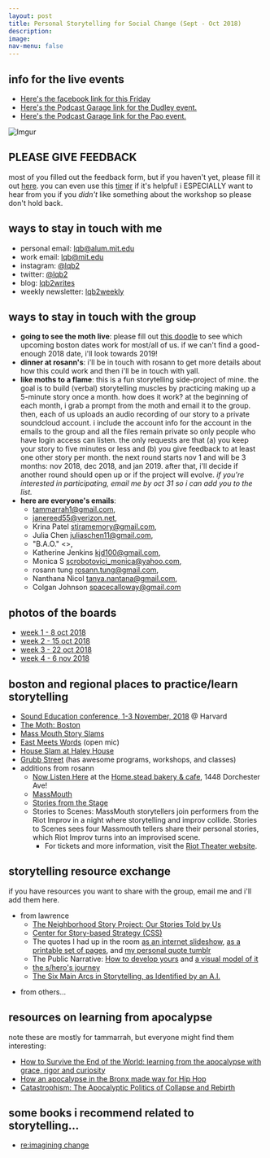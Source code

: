 ```yaml
---
layout: post
title: Personal Storytelling for Social Change (Sept - Oct 2018)
description: 
image: 
nav-menu: false
---
```


## info for the live events

* [Here's the facebook link for this Friday](https://www.facebook.com/events/495248480939867/)
* [Here's the Podcast Garage link for the Dudley event.](https://www.podcastgarage.org/events/2018/10/19/chinatown-presents-personal-storytelling-for-social-change-with-prx-podcast-garage-at-dudley-cafe)
* [Here's the Podcast Garage link for the Pao event.](https://www.podcastgarage.org/events/2018/10/19/chinatown-presents-personal-storytelling-for-social-change-with-prx-podcast-garage-at-dudley-cafe-esdwl)

![Imgur](https://i.imgur.com/zMlE8yT.jpg)

## PLEASE GIVE FEEDBACK

most of you filled out the feedback form, but if you haven't yet, please fill it out [here](https://goo.gl/forms/eFaX4VcG3ReA2frm2). you can even use this [timer](http://bit.ly/5minutetimer) if it's helpful! i ESPECIALLY want to hear from you if you *didn't* like something about the workshop so please don't hold back. 

## ways to stay in touch with me

* personal email: [lqb@alum.mit.edu](mailto:lqb@alum.mit.edu)
* work email: [lqb@mit.edu](mailto:lqb@mit.edu)
* instagram: [@lqb2](https://www.instagram.com/lqb2/)
* twitter: [@lqb2](https://twitter.com/lqb2)
* blog: [lqb2writes](http://lqb2.co/blog)
* weekly newsletter: [lqb2weekly](http://tinyletter.com/lqb2)

## ways to stay in touch with the group

* **going to see the moth live**: please fill out [this doodle](https://doodle.com/poll/fiinp3wefgq5b7bf) to see which upcoming boston dates work for most/all of us. if we can't find a good-enough 2018 date, i'll look towards 2019!
* **dinner at rosann's**: i'll be in touch with rosann to get more details about how this could work and then i'll be in touch with yall. 
* **like moths to a flame**: this is a fun storytelling side-project of mine. the goal is to build (verbal) storytelling muscles by practicing making up a 5-minute story once a month. how does it work? at the beginning of each month, i grab a prompt from the moth and email it to the group. then, each of us uploads an audio recording of our story to a private soundcloud account. i include the account info for the account in the emails to the group and all the files remain private so only people who have login access can listen. the only requests are that (a) you keep your story to five minutes or less and (b) you give feedback to at least one other story per month. the next round starts nov 1 and will be 3 months: nov 2018, dec 2018, and jan 2019. after that, i'll decide if another round should open up or if the project will evolve. _if you're interested in participating, email me by oct 31 so i can add you to the list._
* **here are everyone's emails**:
    * tammarrah1@gmail.com,
    * janereed55@verizon.net,
    * Krina Patel <stiramemory@gmail.com>,
    * Julia Chen <juliaschen11@gmail.com>,
    * "B.A.O." <>,
    * Katherine Jenkins <kjd100@gmail.com>,
    * Monica S <scrobotovici_monica@yahoo.com>,
    * rosann tung <rosann.tung@gmail.com>,
    * Nanthana Nicol <tanya.nantana@gmail.com>,
    * Colgan Johnson <spacecalloway@gmail.com>

## photos of the boards

* [week 1 - 8 oct 2018](https://drive.google.com/drive/folders/1WXYt-WehxlIS__SbZqbI33pJ_0mJZ07w?usp=sharing)
* [week 2 - 15 oct 2018](https://drive.google.com/drive/folders/1G1DkEv_3m9ulNV3hNpK-D7UZRzE_lfzL?usp=sharing)
* [week 3 - 22 oct 2018](https://drive.google.com/drive/folders/1cBEQ-hc2jNNO0GpXsgsXITB620wBAyB4?usp=sharing)
* [week 4 - 6 nov 2018](https://drive.google.com/drive/folders/1YCHpV2CDzxGZ5bn68OCD9DZkALfVvJgg?usp=sharing)

## boston and regional places to practice/learn storytelling
* [Sound Education conference, 1-3 November, 2018](https://www.soundeducation.fm/) @ Harvard
* [The Moth: Boston](https://themoth.org/events/results?eventLocations=6433&typesOfEvents&eventDate)
* [Mass Mouth Story Slams](http://www.massmouth.org/read-me/)
* [East Meets Words](http://www.emwbookstore.com/east-meets-words/) (open mic)
* [House Slam at Haley House](https://www.houseslamboston.org/)
* [Grubb Street](https://grubstreet.org/) (has awesome programs, workshops, and classes)
* additions from rosann
    - [Now Listen Here](https://www.facebook.com/nowlistenherestories/) at the [Home.stead bakery & cafe](https://www.facebook.com/homesteaddot/), 1448 Dorchester Ave! 
    - [MassMouth](https://www.facebook.com/groups/33726411140/) 
    - [Stories from the Stage](https://www.facebook.com/StoriesFromTheStage/)
    - Stories to Scenes: MassMouth storytellers join performers from the Riot Improv in a night where storytelling and improv collide. Stories to Scenes sees four Massmouth tellers share their personal stories, which Riot Improv turns into an improvised scene.
        - For tickets and more information, visit the [Riot Theater website](https://www.theriottheater.com/improvjones.html).

## storytelling resource exchange

if you have resources you want to share with the group, email me and i'll add them here. 

* from lawrence
    * [The Neighborhood Story Project: Our Stories Told by Us](https://www.neighborhoodstoryproject.org/) 
    * [Center for Story-based Strategy (CSS)](https://www.storybasedstrategy.org/)
    * The quotes I had up in the room [as an internet slideshow](https://lqb2.github.io/storytelling-quotes/), [as a printable set of pages](https://lqb2.github.io/storytelling-quotes/?print-pdf), and [my personal quote tumblr](http://lqb2quotes.tumblr.com/)
    * The Public Narrative: [How to develop yours](https://www.ndi.org/sites/default/files/Public%20Narrative%20Participant%20Guide.pdf) and [a visual model of it](https://www.techsoupcanada.ca/sites/default/files/public_narrative.png)
    * [the s/hero's journey](https://en.wikipedia.org/wiki/Hero%27s_journey)
    * [The Six Main Arcs in Storytelling, as Identified by an A.I.](https://www.theatlantic.com/technology/archive/2016/07/the-six-main-arcs-in-storytelling-identified-by-a-computer/490733/)
+ from others...


## resources on learning from apocalypse 

note these are mostly for tammarrah, but everyone might find them interesting:

* [How to Survive the End of the World: learning from the apocalypse with grace, rigor and curiosity](https://www.endoftheworldshow.org/)
* [How an apocalypse in the Bronx made way for Hip Hop](https://www.multitudesmultitudes.com/theestuaryprojects/2018/8/11/how-an-apocalypse-in-the-bronx-made-way-for-hip-hop)
* [Catastrophism: The Apocalyptic Politics of Collapse and Rebirth](https://www.goodreads.com/book/show/13595316-catastrophism)

## some books i recommend related to storytelling...

* [re:imagining change](https://www.storybasedstrategy.org/the-book)



